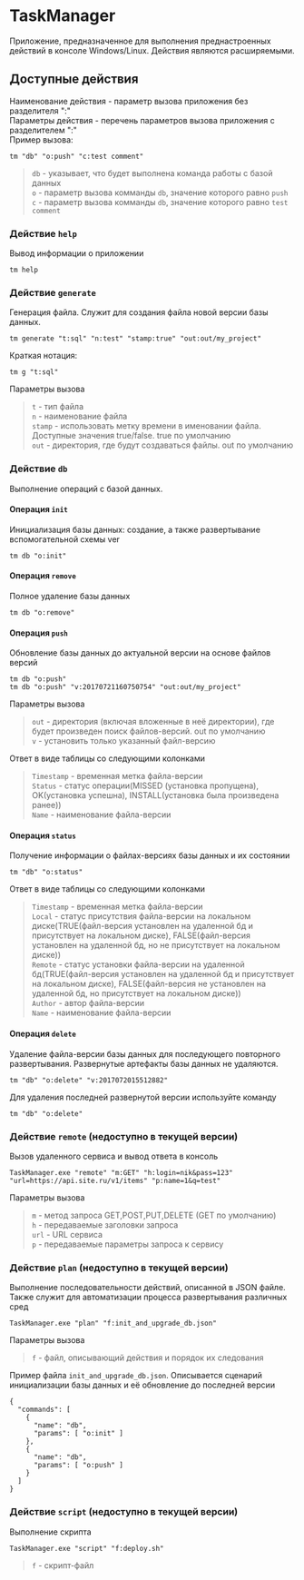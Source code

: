 # TaskManager
Приложение, предназначенное для выполнения преднастроенных действий в консоле Windows/Linux. Действия являются расширяемыми. 
## Доступные действия
Наименование действия - параметр вызова приложения без разделителя ":"   
Параметры действия - перечень параметров вызова приложения с разделителем ":"   
Пример вызова:
```
tm "db" "o:push" "c:test comment"
```
>`db` - указывает, что будет выполнена команда работы с базой данных  
>`o` - параметр вызова комманды `db`, значение которого равно `push`  
>`c` - параметр вызова комманды `db`, значение которого равно `test comment`  
### Действие `help`
Вывод информации о приложении
```
tm help
```
### Действие `generate`
Генерация файла. Служит для создания файла новой версии базы данных.
```
tm generate "t:sql" "n:test" "stamp:true" "out:out/my_project"
```
 Краткая нотация:
```
tm g "t:sql"
```
Параметры вызова   
>`t` - тип файла   
>`n` - наименование файла   
>`stamp` - использовать метку времени в именовании файла. Доступные значения true/false. true по умолчанию  
>`out` - директория, где будут создаваться файлы. out по умолчанию 
### Действие `db` 
Выполнение операций с базой данных.
#### Операция `init`
Инициализация базы данных: создание, а также развертывание вспомогательной схемы ver
```
tm db "o:init"
```
#### Операция `remove`
Полное удаление базы данных
```
tm db "o:remove"
```
#### Операция `push`
Обновление базы данных до актуальной версии на основе файлов версий
```
tm db "o:push"
tm db "o:push" "v:20170721160750754" "out:out/my_project"
```
Параметры вызова     
>`out` - директория (включая вложенные в неё директории), где будет произведен поиск файлов-версий. out по умолчанию   
>`v` - установить только указанный файл-версию   

Ответ в виде таблицы со следующими колонками 
>`Timestamp` - временная метка файла-версии   
>`Status` - статус операции(MISSED (установка пропущена), OK(установка успешна), INSTALL(установка была произведена ранее))  
>`Name` - наименование файла-версии  
#### Операция `status`
Получение информации о файлах-версиях базы данных и их состоянии
```
tm "db" "o:status"
```
Ответ в виде таблицы со следующими колонками 
>`Timestamp` - временная метка файла-версии   
>`Local` - статус присутствия файла-версии на локальном диске(TRUE(файл-версия установлен на удаленной бд и присутствует на локальном диске), FALSE(файл-версия установлен на удаленной бд, но не присутствует на локальном диске))    
>`Remote` - статус установки файла-версии на удаленной бд(TRUE(файл-версия установлен на удаленной бд и присутствует на локальном диске), FALSE(файл-версия не установлен на удаленной бд, но присутствует на локальном диске))  
>`Author` - автор файла-версии  
>`Name` - наименование файла-версии 
#### Операция `delete`
Удаление файла-версии базы данных для последующего повторного развертывания. Развернутые артефакты базы данных не удаляются.
```
tm "db" "o:delete" "v:2017072015512882"
```
Для удаления последней развернутой версии используйте команду
```
tm "db" "o:delete"
```
### Действие `remote` (недоступно в текущей версии)
Вызов удаленного сервиса и вывод ответа в консоль
```
TaskManager.exe "remote" "m:GET" "h:login=nik&pass=123" "url=https://api.site.ru/v1/items" "p:name=1&q=test"
```
Параметры вызова   
>`m` - метод запроса GET,POST,PUT,DELETE (GET по умолчанию)   
>`h` - передаваемые заголовки запроса   
>`url` - URL сервиса  
>`p` - передаваемые параметры запроса к сервису  
### Действие `plan` (недоступно в текущей версии)
Выполнение последовательности действий, описанной в JSON файле. Также служит для автоматизации процесса развертывания различных сред
```
TaskManager.exe "plan" "f:init_and_upgrade_db.json"
```
Параметры вызова   
>`f` - файл, описывающий действия и порядок их следования   

Пример файла `init_and_upgrade_db.json`. Описывается сценарий инициализации базы данных и её обновление до последней версии
```
{
  "commands": [
    {
      "name": "db",
      "params": [ "o:init" ]
    },
    {
      "name": "db",
      "params": [ "o:push" ]
    }
  ]
}
```
### Действие `script` (недоступно в текущей версии)
Выполнение скрипта
```
TaskManager.exe "script" "f:deploy.sh"
```
>`f` - скрипт-файл 